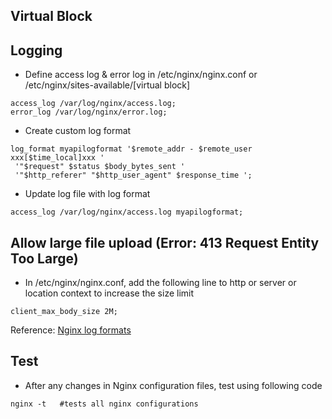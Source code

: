 ## Virtual Block
## Logging
- Define access log & error log in /etc/nginx/nginx.conf or /etc/nginx/sites-available/[virtual block]
```
access_log /var/log/nginx/access.log;
error_log /var/log/nginx/error.log;
```
- Create custom log format
```
log_format myapilogformat '$remote_addr - $remote_user xxx[$time_local]xxx '
 '"$request" $status $body_bytes_sent '
 '"$http_referer" "$http_user_agent" $response_time ';
```

- Update log file with log format
```
access_log /var/log/nginx/access.log myapilogformat;
```

## Allow large file upload (Error: 413 Request Entity Too Large)
- In /etc/nginx/nginx.conf, add the following line to http or server or location context to increase the size limit
```
client_max_body_size 2M;
```

Reference:
[Nginx log formats](http://nginx.org/en/docs/http/ngx_http_log_module.html)


## Test
- After any changes in Nginx configuration files, test using following code
```
nginx -t   #tests all nginx configurations
```